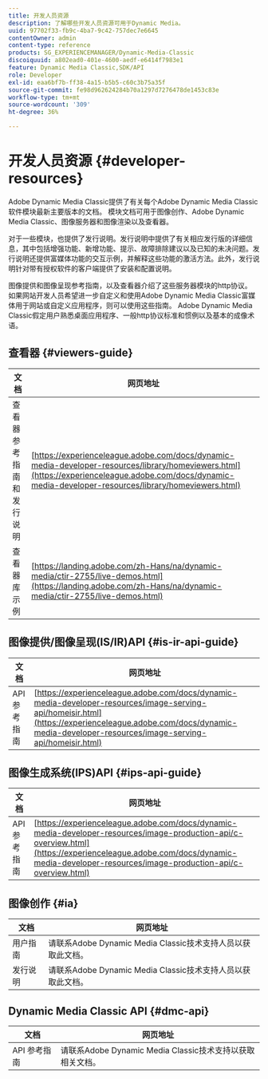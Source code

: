 ```yaml
---
title: 开发人员资源
description: 了解哪些开发人员资源可用于Dynamic Media。
uuid: 97702f33-fb9c-4ba7-9c42-757dec7e6645
contentOwner: admin
content-type: reference
products: SG_EXPERIENCEMANAGER/Dynamic-Media-Classic
discoiquuid: a802ead0-401e-4600-aedf-e6414f7983e1
feature: Dynamic Media Classic,SDK/API
role: Developer
exl-id: eaa6bf7b-ff38-4a15-b5b5-c60c3b75a35f
source-git-commit: fe98d962624284b70a1297d7276478de1453c83e
workflow-type: tm+mt
source-wordcount: '309'
ht-degree: 36%

---
```


# 开发人员资源 {#developer-resources}

Adobe Dynamic Media Classic提供了有关每个Adobe Dynamic Media Classic软件模块最新主要版本的文档。 模块文档可用于图像创作、Adobe Dynamic Media Classic、图像服务器和图像渲染以及查看器。

对于一些模块，也提供了发行说明。发行说明中提供了有关相应发行版的详细信息，其中包括增强功能、新增功能、提示、故障排除建议以及已知的未决问题。发行说明还提供富媒体功能的交互示例，并解释这些功能的激活方法。此外，发行说明针对带有授权软件的客户端提供了安装和配置说明。

图像提供和图像呈现参考指南，以及查看器介绍了这些服务器模块的http协议。 如果网站开发人员希望进一步自定义和使用Adobe Dynamic Media Classic富媒体用于网站或自定义应用程序，则可以使用这些指南。 Adobe Dynamic Media Classic假定用户熟悉桌面应用程序、一般http协议标准和惯例以及基本的成像术语。

## 查看器 {#viewers-guide}

| 文档 | 网页地址 |
| --- | --- |
| 查看器参考指南和发行说明 | [https://experienceleague.adobe.com/docs/dynamic-media-developer-resources/library/homeviewers.html](https://experienceleague.adobe.com/docs/dynamic-media-developer-resources/library/homeviewers.html) |
| 查看器库示例 | [https://landing.adobe.com/zh-Hans/na/dynamic-media/ctir-2755/live-demos.html](https://landing.adobe.com/zh-Hans/na/dynamic-media/ctir-2755/live-demos.html) |

## 图像提供/图像呈现(IS/IR)API {#is-ir-api-guide}

| 文档 | 网页地址 |
| --- | --- |
| API 参考指南 | [https://experienceleague.adobe.com/docs/dynamic-media-developer-resources/image-serving-api/homeisir.html](https://experienceleague.adobe.com/docs/dynamic-media-developer-resources/image-serving-api/homeisir.html) |

## 图像生成系统(IPS)API {#ips-api-guide}

| 文档 | 网页地址 |
| --- | --- |
| API 参考指南 | [https://experienceleague.adobe.com/docs/dynamic-media-developer-resources/image-production-api/c-overview.html](https://experienceleague.adobe.com/docs/dynamic-media-developer-resources/image-production-api/c-overview.html) |

## 图像创作 {#ia}

| 文档 | 网页地址 |
| --- | --- |
| 用户指南 | 请联系Adobe Dynamic Media Classic技术支持人员以获取此文档。 |
| 发行说明 | 请联系Adobe Dynamic Media Classic技术支持人员以获取此文档。 |

## Dynamic Media Classic API {#dmc-api}

| 文档 | 网页地址 |
| --- | --- |
| API 参考指南 | 请联系Adobe Dynamic Media Classic技术支持以获取相关文档。 |











<!-- 

**Web-to-Print**

|Document|Web address|
|--- |--- |
|Reference Guide|[https://www.adobe.com/go/learn_s7_webtoprint_en](https://www.adobe.com/go/learn_s7_webtoprint_en)| 

-->
